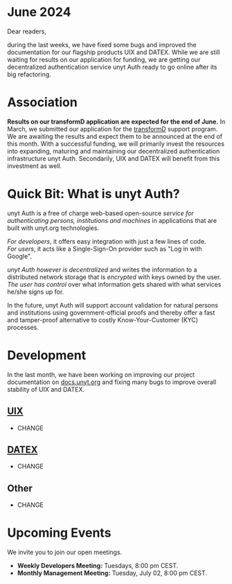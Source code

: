 # June 2024

Dear readers,

during the last weeks, we have fixed some bugs and improved the documentation for our flagship products UIX and DATEX.
While we are still waiting for results on our application for funding, we are getting our decentralized authentication
service unyt Auth ready to go online after its big refactoring.

# Association

**Results on our transformD application are expected for the end of June.**
In March, we submitted our application for the [transformD](https://www.deutsche-stiftung-engagement-und-ehrenamt.de/foerderung/transformd/) support program.
We are awaiting the results and expect them to be announced at the end of this month. With a successful funding, we will primarily invest the resources into
expanding, maturing and maintaining our decentralized authentication infrastructure unyt Auth. Secondarily, UIX and DATEX will benefit from this investment
as well.

# Quick Bit: What is unyt Auth?
unyt Auth is a free of charge web-based open-source _service for authenticating persons, institutions and machines_ in applications that are built with
unyt.org technologies.

_For developers_, it offers easy integration with just a few lines of code.  
_For users_, it acts like a Single-Sign-On provider such as "Log in with Google".

_unyt Auth however is decentralized_ and writes the information to a distributed network storage that is _encrypted_ with keys owned by
the user. _The user has control_ over what information gets shared with what services he/she signs up for.

In the future, unyt Auth will support account validation for natural persons and institutions using government-official proofs and thereby offer a
fast and tamper-proof alternative to costly Know-Your-Customer (KYC) processes.

# Development
In the last month, we have been working on improving our project documentation on [docs.unyt.org](https://docs.unyt.org) and fixing many bugs to improve overall stability of UIX and DATEX.

## [UIX](https://github.com/unyt-org/uix/pulls?q=is:closed%20created:%3E=2024-05-01)
* CHANGE

## [DATEX](https://github.com/unyt-org/datex-core-js-legacy/pulls?q=is:closed%20created:%3E=2024-05-01)
* CHANGE

## Other
* CHANGE

# Upcoming Events 

We invite you to join our open meetings.

* **Weekly Developers Meeting:** Tuesdays, 8:00 pm CEST.
* **Monthly Management Meeting:** Tuesday, July 02, 8:00 pm CEST.
